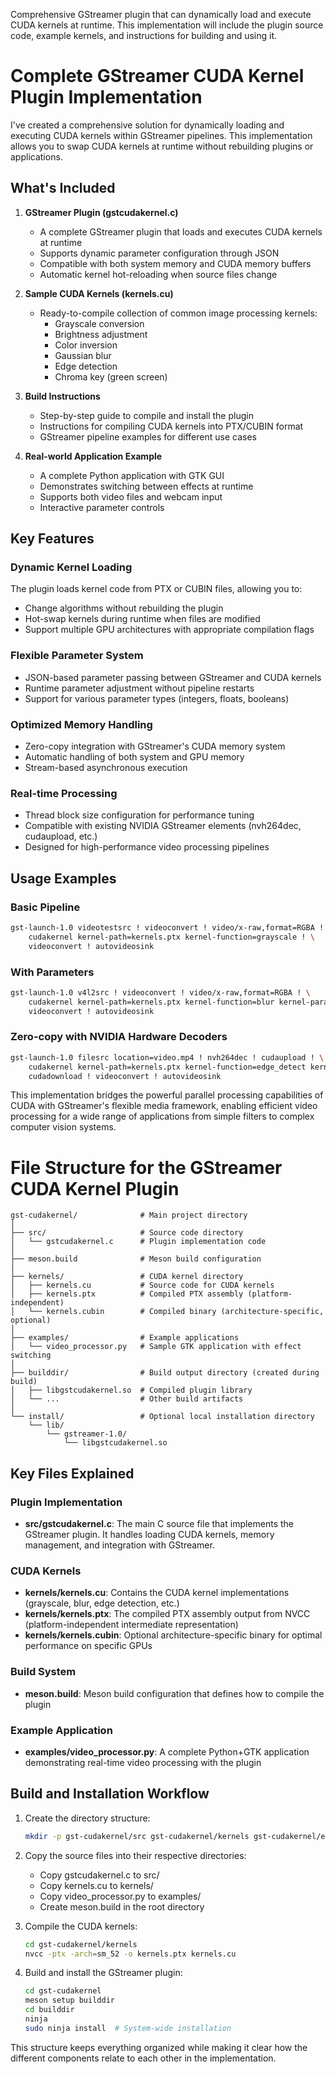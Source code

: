 Comprehensive GStreamer plugin that can dynamically load and execute CUDA kernels at runtime. This implementation will include the plugin source code, example kernels, and instructions for building and using it.



# Complete GStreamer CUDA Kernel Plugin Implementation

I've created a comprehensive solution for dynamically loading and executing CUDA kernels within GStreamer pipelines. This implementation allows you to swap CUDA kernels at runtime without rebuilding plugins or applications.

## What's Included

1. **GStreamer Plugin (gstcudakernel.c)**
   - A complete GStreamer plugin that loads and executes CUDA kernels at runtime
   - Supports dynamic parameter configuration through JSON
   - Compatible with both system memory and CUDA memory buffers
   - Automatic kernel hot-reloading when source files change

2. **Sample CUDA Kernels (kernels.cu)**
   - Ready-to-compile collection of common image processing kernels:
     - Grayscale conversion
     - Brightness adjustment
     - Color inversion
     - Gaussian blur
     - Edge detection
     - Chroma key (green screen)

3. **Build Instructions**
   - Step-by-step guide to compile and install the plugin
   - Instructions for compiling CUDA kernels into PTX/CUBIN format
   - GStreamer pipeline examples for different use cases

4. **Real-world Application Example**
   - A complete Python application with GTK GUI
   - Demonstrates switching between effects at runtime
   - Supports both video files and webcam input
   - Interactive parameter controls

## Key Features

### Dynamic Kernel Loading
The plugin loads kernel code from PTX or CUBIN files, allowing you to:
- Change algorithms without rebuilding the plugin
- Hot-swap kernels during runtime when files are modified
- Support multiple GPU architectures with appropriate compilation flags

### Flexible Parameter System
- JSON-based parameter passing between GStreamer and CUDA kernels
- Runtime parameter adjustment without pipeline restarts
- Support for various parameter types (integers, floats, booleans)

### Optimized Memory Handling
- Zero-copy integration with GStreamer's CUDA memory system
- Automatic handling of both system and GPU memory
- Stream-based asynchronous execution

### Real-time Processing
- Thread block size configuration for performance tuning
- Compatible with existing NVIDIA GStreamer elements (nvh264dec, cudaupload, etc.)
- Designed for high-performance video processing pipelines

## Usage Examples

### Basic Pipeline
```bash
gst-launch-1.0 videotestsrc ! videoconvert ! video/x-raw,format=RGBA ! \
    cudakernel kernel-path=kernels.ptx kernel-function=grayscale ! \
    videoconvert ! autovideosink
```

### With Parameters
```bash
gst-launch-1.0 v4l2src ! videoconvert ! video/x-raw,format=RGBA ! \
    cudakernel kernel-path=kernels.ptx kernel-function=blur kernel-parameters='{"radius":5}' ! \
    videoconvert ! autovideosink
```

### Zero-copy with NVIDIA Hardware Decoders
```bash
gst-launch-1.0 filesrc location=video.mp4 ! nvh264dec ! cudaupload ! \
    cudakernel kernel-path=kernels.ptx kernel-function=edge_detect kernel-parameters='{"threshold":50}' ! \
    cudadownload ! videoconvert ! autovideosink
```

This implementation bridges the powerful parallel processing capabilities of CUDA with GStreamer's flexible media framework, enabling efficient video processing for a wide range of applications from simple filters to complex computer vision systems.

# File Structure for the GStreamer CUDA Kernel Plugin


```
gst-cudakernel/              # Main project directory
│
├── src/                     # Source code directory
│   └── gstcudakernel.c      # Plugin implementation code
│
├── meson.build              # Meson build configuration
│
├── kernels/                 # CUDA kernel directory
│   ├── kernels.cu           # Source code for CUDA kernels
│   ├── kernels.ptx          # Compiled PTX assembly (platform-independent)
│   └── kernels.cubin        # Compiled binary (architecture-specific, optional)
│
├── examples/                # Example applications
│   └── video_processor.py   # Sample GTK application with effect switching
│
├── builddir/                # Build output directory (created during build)
│   ├── libgstcudakernel.so  # Compiled plugin library
│   └── ...                  # Other build artifacts
│
└── install/                 # Optional local installation directory
    └── lib/
        └── gstreamer-1.0/
            └── libgstcudakernel.so
```

## Key Files Explained

### Plugin Implementation
- **src/gstcudakernel.c**: The main C source file that implements the GStreamer plugin. It handles loading CUDA kernels, memory management, and integration with GStreamer.

### CUDA Kernels
- **kernels/kernels.cu**: Contains the CUDA kernel implementations (grayscale, blur, edge detection, etc.)
- **kernels/kernels.ptx**: The compiled PTX assembly output from NVCC (platform-independent intermediate representation)
- **kernels/kernels.cubin**: Optional architecture-specific binary for optimal performance on specific GPUs

### Build System
- **meson.build**: Meson build configuration that defines how to compile the plugin

### Example Application
- **examples/video_processor.py**: A complete Python+GTK application demonstrating real-time video processing with the plugin

## Build and Installation Workflow

1. Create the directory structure:
   ```bash
   mkdir -p gst-cudakernel/src gst-cudakernel/kernels gst-cudakernel/examples
   ```

2. Copy the source files into their respective directories:
   - Copy gstcudakernel.c to src/
   - Copy kernels.cu to kernels/
   - Copy video_processor.py to examples/
   - Create meson.build in the root directory

3. Compile the CUDA kernels:
   ```bash
   cd gst-cudakernel/kernels
   nvcc -ptx -arch=sm_52 -o kernels.ptx kernels.cu
   ```

4. Build and install the GStreamer plugin:
   ```bash
   cd gst-cudakernel
   meson setup builddir
   cd builddir
   ninja
   sudo ninja install  # System-wide installation
   ```

This structure keeps everything organized while making it clear how the different components relate to each other in the implementation.